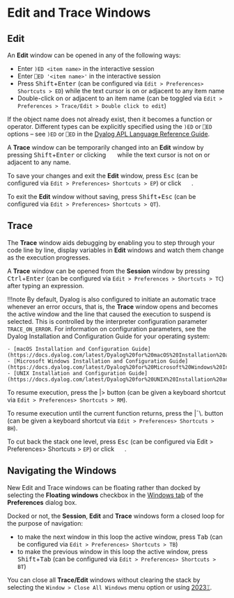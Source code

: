 # Edit and Trace Windows

## Edit

An **Edit** window can be opened in any of the following ways:

- Enter `)ED <item name>` in the interactive session
- Enter `⎕ED '<item name>'` in the interactive session
- Press <kbd>Shift</kbd>+<kbd>Enter</kbd> (can be configured via `Edit > Preferences> Shortcuts > ED`) while the text cursor is on or adjacent to any item name
- Double-click on or adjacent to an item name (can be toggled via `Edit > Preferences > Trace/Edit > Double click to edit`)

If the object name does not already exist, then it becomes a function or operator. Different types can be explicitly specified using the `)ED` or `⎕ED` options – see `)ED` or `⎕ED` in the [Dyalog APL Language Reference Guide](https://docs.dyalog.com/latest/Dyalog%20APL%20Language%20Reference%20Guide.pdf).

A **Trace** window can be temporarily changed into an **Edit** window by pressing <kbd>Shift</kbd>+<kbd>Enter</kbd> or clicking <img src="../img/screenshots/i_intext_editname.png" style="margin-left: 3px;margin-right: 3px;margin-bottom: 0px;height: 12px;" /> while the text cursor is not on or adjacent to any name.

To save your changes and exit the **Edit** window, press <kbd>Esc</kbd> (can be configured via `Edit > Preferences> Shortcuts > EP`) or click <img src="../img/screenshots/i_intext_quit.png" style="margin-left: 3px;margin-right: 3px;margin-bottom: 0px;height: 14px;" />.

To exit the **Edit** window without saving, press <kbd>Shift</kbd>+<kbd>Esc</kbd> (can be configured via `Edit > Preferences> Shortcuts > QT`).

## Trace

The **Trace** window aids debugging by enabling you to step through your code line by line, display variables in **Edit** windows and watch them change as the execution progresses.

A **Trace** window can be opened from the **Session** window by pressing <kbd>Ctrl</kbd>+<kbd>Enter</kbd> (can be configured via `Edit > Preferences > Shortcuts > TC`) after typing an expression.

!!!note
    By default, Dyalog is also configured to initiate an automatic trace whenever an error occurs, that is, the **Trace** window opens and becomes the active window and the line that caused the execution to suspend is selected. This is controlled by the interpreter configuration parameter `TRACE_ON_ERROR`. For information on configuration parameters, see the Dyalog Installation and Configuration Guide for your operating system:

    - [macOS Installation and Configuration Guide](https://docs.dyalog.com/latest/Dyalog%20for%20macOS%20Installation%20and%20Configuration%20Guide.pdf)
    - [Microsoft Windows Installation and Configuration Guide](https://docs.dyalog.com/latest/Dyalog%20for%20Microsoft%20Windows%20Installation%20and%20Configuration%20Guide.pdf)
    - [UNIX Installation and Configuration Guide](https://docs.dyalog.com/latest/Dyalog%20for%20UNIX%20Installation%20and%20Configuration%20Guide.pdf)

To resume execution, press the |> button (can be given a keyboard shortcut via `Edit > Preferences> Shortcuts > RM`).

To resume execution until the current function returns, press the |¯\\. button (can be given a keyboard shortcut via `Edit > Preferences> Shortcuts > BH`).

To cut back the stack one level, press <kbd>Esc</kbd> (can be configured via Edit > Preferences> Shortcuts > `EP`) or click <img src="../img/screenshots/i_intext_quit.png" style="margin-left: 3px;margin-right: 3px;margin-bottom: 0px;height: 14px;" />.

## Navigating the Windows

New Edit and Trace windows can be floating rather than docked by selecting the **Floating windows** checkbox in the [Windows tab](customising_your_session.md/#windows-tab) of the **Preferences** dialog box.

Docked or not, the **Session**, **Edit** and **Trace** windows form a closed loop for the purpose of navigation:
- to make the next window in this loop the active window, press <kbd>Tab</kbd> (can be configured via `Edit > Preferences> Shortcuts > TB`)
- to make the previous window in this loop the active window, press <kbd>Shift</kbd>+<kbd>Tab</kbd> (can be configured via `Edit > Preferences> Shortcuts > BT`)

You can close all **Trace/Edit** windows without clearing the stack by selecting the `Window > Close All Windows` menu option or using [2023⌶](https://help.dyalog.com/latest/index.htm#Language/I%20Beam%20Functions/Close%20All%20Windows.htm?Highlight=2023%E2%8C%B6).



